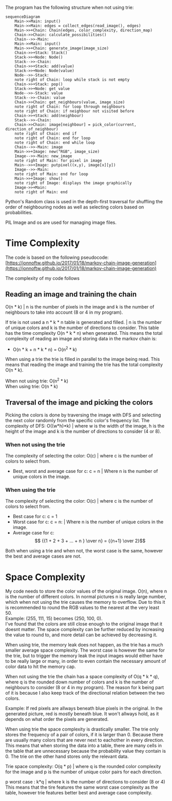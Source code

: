 The program has the following structure when not using trie:  
```mermaid
sequenceDiagram
    Main->>Main: input()
    Main->>Main: edges = collect_edges(read_image(), edges)
    Main->>+Chain: Chain(edges, color_complexity, direction_map)
    Chain->>Chain: calculate_possibilities()
    Chain-->>-Main: 
    Main->>Main: input()
    Main->>+Chain: generate_image(image_size)
    Chain->>+Stack: Stack()
    Stack->>+Node: Node()
    Stack-->>-Chain: 
    Chain->>+Stack: add(value)
    Stack->>+Node: Node(value)
    Node-->>-Stack: 
    note right of Chain: loop while stack is not empty
    Chain->>+Stack: pop()
    Stack->>+Node: get value
    Node-->>-Stack: value
    Stack-->>-Chain: value
    Chain->>Chain: get_neighbours(value, image_size)
    note right of Chain: for loop through neighbours
    note right of Chain: if neighbour not visited before
    Chain->>+Stack: add(neighbour)
    Stack-->>-Chain: 
    Chain->>Chain: image[neighbour] = pick_color(current, direction_of_neighbour)
    note right of Chain: end if
    note right of Chain: end for loop
    note right of Chain: end while loop
    Chain-->>-Main: image 
    Main->>+Image: new("RGB", image_size)
    Image-->>-Main: new_image
    note right of Main: for pixel in image
    Main-->>+Image: putpixel((x,y), image[x][y])
    Image-->>-Main: 
    note right of Main: end for loop
    Main->>+Image: show()
    note right of Image: displays the image graphically
    Image->>+Main: 
    note right of Main: end
```

Python's Random class is used in the depth-first traversal for shuffling the order of neighbouring nodes as well as selecting colors based on probabilities.

PIL Image and os are used for managing image files.

# Time Complexity
The code is based on the following pseudocode:  
[https://jonnoftw.github.io/2017/01/18/markov-chain-image-generation](https://jonnoftw.github.io/2017/01/18/markov-chain-image-generation)  

The complexity of my code follows

## Reading an image and training the chain
O(n \* k) | n is the number of pixels in the image and k is the number of neighbours to take into account (8  or 4 in my program). 

If trie is not used a n \* k \* n table is generated and filled. | n is the number of unique colors and k is the number of directions to consider.
This table has the time complexity O(n \* k \* n) when generated. This means the total complexity of reading an image and storing data in the markov chain is:  
* O(n \* k + n \* k \* n) = O(n<sup>2</sup> \* k)

When using a trie the trie is filled in parallel to the image being read. This means that reading the image and training the trie has the total complexity O(n \* k).

When not using trie: O(n<sup>2</sup> \* k)  
When using trie: O(n \* k)  

## Traversal of the image and picking the colors
Picking the colors is done by traversing the image with DFS and selecting the next color randomly from the specific color's frequency list.
The complexity of DFS: O((w*h)*k) | where w is the width of the image, h is the height of the image and k is the number of directions to consider (4 or 8).  

### When not using the trie
The complexity of selecting the color: O(c) | where c is the number of colors to select from.  
* Best, worst and average case for c: c = n | Where n is the number of unique colors in the image.

### When using the trie
The complexity of selecting the color: O(c) | where c is the number of colors to select from.  
* Best case for c: c = 1  
* Worst case for c: c = n: | Where n is the number of unique colors in the image.
* Average case for c: $$ {{1 + 2 + 3 + ... + n } \over n} = {{n+1} \over 2}$$

Both when using a trie and when not, the worst case is the same, however the best and  average cases are not. 

# Space Complexity
My code needs to store the color values of the original image.
O(n), where n is the number of different colors. In normal pictures n is really large number, which when not using the trie causes the memory to overflow. Due to this it is recommended to round the RGB values to the nearest at the very least 50.  
Example: (255, 111, 15) becomes (250, 100, 0).  
I've found that the colors are still close enough to the original image that it doesnt matter. The space complexity can be further reduced by increasing the value to round to, and more detail can be achieved by decreasing it.  

When using trie, the memory leak does not happen, as the trie has a much smaller average space complexity. The worst case is however the same for the trie, but to trigger the memory leak the input images would either have to be really large or many, in order to even contain the necessary amount of color data to hit the memory cap.

When not using the trie the chain has a space complexity of O(q \* k \* q), where q is the rounded down number of colors and k is the number of neighbours to consider (8 or 4 in my program). The reason for k being part of it is because I also keep track of the directional relation between the two colors.  

Example: If red pixels are allways beneath blue pixels in the original. In the generated picture, red is mostly beneath blue. It won't allways hold, as it depends on what order the pixels are generated.

When using trie the space complexity is drastically smaller. The trie only stores the frequency of a pair of colors, if it is larger than 0. Because there are usually many colors that are never next to eachother in every direction. This means that when storing the data into a table, there are many cells in the table that are unnecessary because the probability value they contain is 0. The trie on the other hand stores only the relevant data. 

Trie space complexity: O(q \* p) | where q is the rounded color complexity for the image and p is the number of unique color pairs for each direction.

p worst case : k*q | where k is the number of directions to consider (8 or 4)
This means that the tire features the same worst case complexity as the table, however trie features better best and average case complexity.